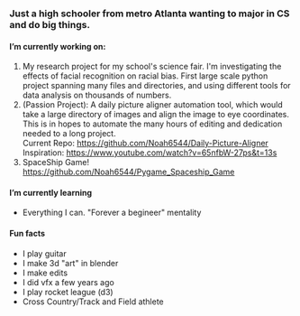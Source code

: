 ### Just a high schooler from metro Atlanta wanting to major in CS and do big things.
#### I’m currently working on:
1. My research project for my school's science fair. I'm investigating the effects of facial recognition on racial bias. First large scale python project spanning many files and directories, and using different tools for data analysis on thousands of numbers.
2. (Passion Project): A daily picture aligner automation tool, which would take a large directory of images and align the image to eye coordinates. This is in hopes to automate the many hours of editing and dedication needed to a long project. 
<br />Current Repo: https://github.com/Noah6544/Daily-Picture-Aligner
<br />Inspiration: https://www.youtube.com/watch?v=65nfbW-27ps&t=13s 
3. SpaceShip Game! https://github.com/Noah6544/Pygame_Spaceship_Game
#### I’m currently learning
  - Everything I can. "Forever a begineer" mentality
#### Fun facts
  - I play guitar
  - I make 3d "art" in blender
  - I make edits
  - I did vfx a few years ago
  - I play rocket league (d3)
  - Cross Country/Track and Field athlete

